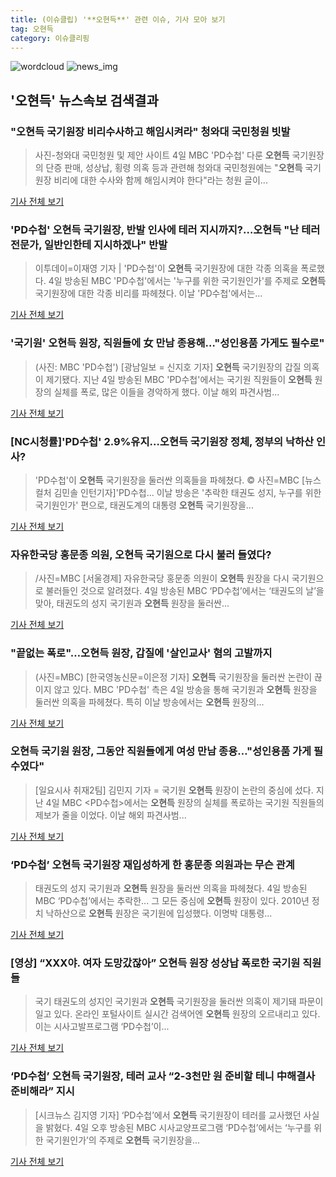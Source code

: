 ```yaml
---
title: (이슈클립) '**오현득**' 관련 이슈, 기사 모아 보기
tag: 오현득
category: 이슈클리핑
---
```

![wordcloud](https://s3.ap-northeast-2.amazonaws.com/lyrics101-wordcloud/2018-09-05-1536117701.png)
![news_img](https://user-images.githubusercontent.com/42597476/44507050-1206f400-a6e4-11e8-8d98-7ffbfebb353f.png)
## **'**오현득**'** 뉴스속보 검색결과
### "**오현득** 국기원장 비리수사하고 해임시켜라" 청와대 국민청원 빗발

>사진-청와대 국민청원 및 제안 사이트 4일 MBC 'PD수첩' 다룬 **오현득** 국기원장의 단증 판매, 성상납, 횡령 의혹 등과 관련해 청와대 국민청원에는 "**오현득** 국기원장 비리에 대한 수사와 함께 해임시켜야 한다"라는 청원 글이...

<a href="http://news20.busan.com/controller/newsController.jsp?newsId=20180905000035" target="_blank">기사 전체 보기</a>

### 'PD수첩' **오현득** 국기원장, 반발 인사에 테러 지시까지?…**오현득** "난 테러 전문가, 일반인한테 지시하겠나" 반발

>이투데이=이재영 기자 | 'PD수첩'이 **오현득** 국기원장에 대한 각종 의혹을 폭로했다. 4일 방송된 MBC 'PD수첩'에서는 '누구를 위한 국기원인가'를 주제로 **오현득** 국기원장에 대한 각종 비리를 파헤쳤다. 이날 'PD수첩'에서는...

<a href="http://www.etoday.co.kr/news/section/newsview.php?idxno=1660122" target="_blank">기사 전체 보기</a>

### '국기원' **오현득** 원장, 직원들에 女 만남 종용해…"성인용품 가게도 필수로"

>(사진: MBC 'PD수첩') [광남일보 = 신지호 기자] **오현득** 국기원장의 갑질 의혹이 제기됐다. 지난 4일 방송된 MBC 'PD수첩'에서는 국기원 직원들이 **오현득** 원장의 실체를 폭로, 많은 이들을 경악하게 했다. 이날 해외 파견사범...

<a href="http://www.gwangnam.co.kr/read.php3?aid=1536114770303295159" target="_blank">기사 전체 보기</a>

### [NC시청률]'PD수첩' 2.9%유지…**오현득** 국기원장 정체, 정부의 낙하산 인사?

>'PD수첩'이 **오현득** 국기원장을 둘러싼 의혹들을 파헤쳤다.     © 사진=MBC [뉴스컬처 김민솔 인턴기자]'PD수첩... 이날 방송은 '추락한 태권도 성지, 누구를 위한 국기원인가' 편으로, 태권도계의 대통령 **오현득** 국기원장을...

<a href="http://www.newsculture.tv/sub_read.html?uid=140618&section=sc155" target="_blank">기사 전체 보기</a>

### 자유한국당 홍문종 의원, **오현득** 국기원으로 다시 불러 들였다?

>/사진=MBC [서울경제] 자유한국당 홍문종 의원이 **오현득** 원장을 다시 국기원으로 불러들인 것으로 알려졌다. 4일 방송된 MBC ‘PD수첩’에서는 ‘태권도의 날’을 맞아, 태권도의 성지 국기원과 **오현득** 원장을 둘러싼...

<a href="http://www.sedaily.com/NewsView/1S4IOL9ZC2" target="_blank">기사 전체 보기</a>

### "끝없는 폭로"…**오현득** 원장, 갑질에 '살인교사' 혐의 고발까지

>(사진=MBC) [한국영농신문=이은정 기자] **오현득** 국기원장을 둘러싼 논란이 끊이지 않고 있다. MBC 'PD수첩' 측은 4일 방송을 통해 국기원과 **오현득** 원장을 둘러싼 의혹을 파헤쳤다. 특히 이날 방송에서는 **오현득** 원장의...

<a href="http://www.youngnong.co.kr/news/articleView.html?idxno=15515" target="_blank">기사 전체 보기</a>

### **오현득** 국기원 원장, 그동안 직원들에게 여성 만남 종용…"성인용품 가게 필수였다"

>[일요시사 취재2팀]  김민지 기자 = 국기원 **오현득** 원장이 논란의 중심에 섰다. 지난 4일 MBC <PD수첩>에서는 **오현득** 원장의 실체를 폭로하는 국기원 직원들의 제보가 줄을 이었다. 이날 해외 파견사범...

<a href="http://www.ilyosisa.co.kr/news/articleView.html?idxno=151690" target="_blank">기사 전체 보기</a>

### ‘PD수첩’ **오현득** 국기원장 재입성하게 한 홍문종 의원과는 무슨 관계

>태권도의 성지 국기원과 **오현득** 원장을 둘러싼 의혹을 파헤쳤다. 4일 방송된 MBC ‘PD수첩’에서는 추락한... 그 모든 중심에 **오현득** 원장이 있다. 2010년 정치 낙하산으로 **오현득** 원장은 국기원에 입성했다. 이명박 대통령...

<a href="http://www.kookje.co.kr/news2011/asp/newsbody.asp?code=0500&key=20180905.99099001591" target="_blank">기사 전체 보기</a>

### [영상] “XXX야. 여자 도망갔잖아” **오현득** 원장 성상납 폭로한 국기원 직원들

>국기 태권도의 성지인 국기원과 **오현득** 국기원장을 둘러싼 의혹이 제기돼 파문이 일고 있다. 온라인 포털사이트 실시간 검색어엔 **오현득** 원장의 오르내리고 있다. 이는 시사고발프로그램 ‘PD수첩’이...

<a href="http://news.kmib.co.kr/article/view.asp?arcid=0012657607&code=61121211&cp=nv" target="_blank">기사 전체 보기</a>

### ‘PD수첩’ **오현득** 국기원장, 테러 교사 “2-3천만 원 준비할 테니 中해결사 준비해라” 지시

>[시크뉴스 김지영 기자] ‘PD수첩’에서 **오현득** 국기원장이 테러를 교사했던 사실을 밝혔다. 4일 오후 방송된 MBC 시사교양프로그램 ‘PD수첩’에서는 ‘누구를 위한 국기원인가’의 주제로 **오현득** 국기원장을...

<a href="http://chicnews.mk.co.kr/article.php?aid=1536073440210130006" target="_blank">기사 전체 보기</a>


